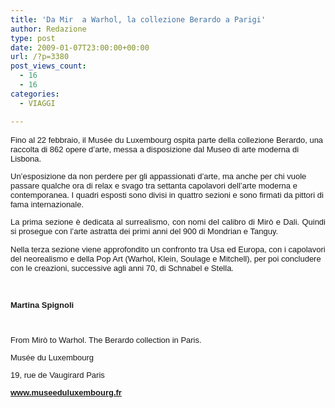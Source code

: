 ```yaml
---
title: 'Da Mir  a Warhol, la collezione Berardo a Parigi'
author: Redazione
type: post
date: 2009-01-07T23:00:00+00:00
url: /?p=3380
post_views_count:
  - 16
  - 16
categories:
  - VIAGGI

---
```

<span style="font&#45;family: Tahoma"><font face="Tahoma, sans&#45;serif"><font size="2"> </font></font></span>

<font face="Tahoma, sans&#45;serif"><font size="2"> </font></font>

<font face="Tahoma, sans&#45;serif"><font size="2"> </font></font>

<font face="Tahoma, sans&#45;serif"><font size="2"></p> 

<p style="margin&#45;bottom: 0cm; text&#45;align: left; ">
  <font face="Tahoma, sans&#45;serif"><font size="2"><font face="Tahoma, sans&#45;serif"><font size="2">Fino al 22 febbraio, il Mus&eacute;e du Luxembourg ospita parte della collezione Berardo, una raccolta di 862 opere d&rsquo;arte, messa a disposizione dal Museo di arte moderna di Lisbona. </font></font></font></font>
</p>

<p style="margin&#45;bottom: 0cm; text&#45;align: left; ">
  <font face="Tahoma, sans&#45;serif"><font size="2"><font face="Tahoma, sans&#45;serif"><font size="2">Un&rsquo;esposizione da non perdere per gli appassionati d&rsquo;arte, ma anche per chi vuole passare qualche ora di relax e svago tra settanta capolavori dell&rsquo;arte moderna e contemporanea. I quadri esposti sono divisi in quattro sezioni e sono firmati da pittori di fama internazionale. </font></font></font></font>
</p>

<p style="margin&#45;bottom: 0cm" align="justify">
  <font face="Tahoma, sans&#45;serif"><font size="2"><font face="Tahoma, sans&#45;serif"><font size="2">La prima sezione &egrave; dedicata al surrealismo, con nomi del calibro di Mir&ograve; e Dali. Quindi si prosegue con l&rsquo;arte astratta dei primi anni del 900 di Mondrian e Tanguy. </font></font></font></font>
</p>

<p>
  </font><span style="font&#45;family: Tahoma"><font face="Tahoma, sans&#45;serif"><font size="2"><font face="Tahoma, sans&#45;serif"><font size="2"><font face="Tahoma, sans&#45;serif"><font size="2">Nella terza sezione viene approfondito un confronto tra Usa ed Europa, con i capolavori del neorealismo e della Pop Art (Warhol, Klein, Soulage e Mitchell), per poi concludere con le creazioni, successive agli anni 70, di Schnabel e Stella.</font></font></font></font></font></font></span></font>
</p>

<p>
  &nbsp;
</p>

<p>
  <span style="font&#45;family: Tahoma"><font face="Tahoma, sans&#45;serif"><font size="2"><font face="Tahoma, sans&#45;serif"><font size="2"> </font></font></font></font></span>
</p>

<p>
  <font face="Tahoma, sans&#45;serif"><font size="2"><font face="Tahoma, sans&#45;serif"><font size="2"> </font></font></font></font>
</p>

<p>
  <font face="Tahoma, sans&#45;serif"><font size="2"><font face="Tahoma, sans&#45;serif"><font size="2"> </font></font></font></font>
</p>

<p>
  <font face="Tahoma, sans&#45;serif"><font size="2"><font face="Tahoma, sans&#45;serif"><font size="2"> </font></font></font></font>
</p>

<p>
  <font face="Tahoma, sans&#45;serif"><font size="2"><font face="Tahoma, sans&#45;serif"><font size="2"></p> 
  
  <p style="margin&#45;bottom: 0cm">
    <strong><font face="Tahoma, sans&#45;serif"><font size="2">Martina Spignoli</font></font></strong>
  </p>
  
  <p style="margin&#45;bottom: 0cm">
    &nbsp;
  </p>
  
  <p style="margin&#45;bottom: 0cm">
    <font face="Tahoma, sans&#45;serif"><font size="2">From Mir&ograve; to Warhol. The Berardo collection in Paris.</font></font>
  </p>
  
  <p style="margin&#45;bottom: 0cm">
    <font face="Tahoma, sans&#45;serif"><font size="2">Mus&eacute;e du Luxembourg</font></font>
  </p>
  
  <p style="margin&#45;bottom: 0cm">
    <font face="Tahoma, sans&#45;serif"><font size="2">19, rue de Vaugirard Paris</font></font>
  </p>
  
  <p style="margin&#45;bottom: 0cm">
    <font face="Tahoma, sans&#45;serif"><font size="2"><a href="https://www.museeduluxembourg.fr/"><strong>www.museeduluxembourg.fr</strong></a></font></font>
  </p>
  
  <p style="margin&#45;bottom: 0cm">
    <b><br /> </b>
  </p>
  
  <p>
    </font></font></font></font>
  </p>
  
  <p>
    &nbsp;
  </p>
  
  <p>
    &nbsp;
  </p>
  
  <p>
    &nbsp;
  </p>
  
  <p>
    &nbsp;
  </p>
  
  <p>
    &nbsp;
  </p>
